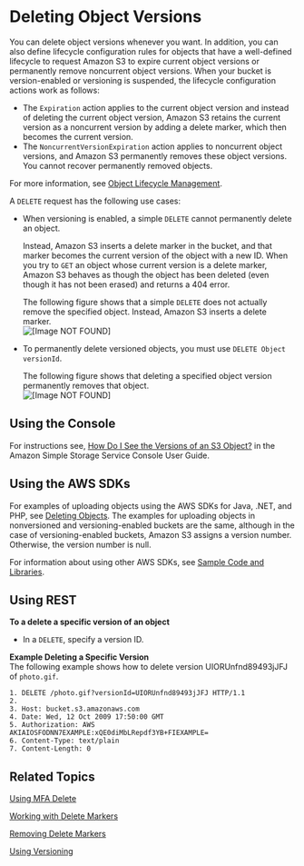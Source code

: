 # Deleting Object Versions<a name="DeletingObjectVersions"></a>

You can delete object versions whenever you want\. In addition, you can also define lifecycle configuration rules for objects that have a well\-defined lifecycle to request Amazon S3 to expire current object versions or permanently remove noncurrent object versions\. When your bucket is version\-enabled or versioning is suspended, the lifecycle configuration actions work as follows:
+ The `Expiration` action applies to the current object version and instead of deleting the current object version, Amazon S3 retains the current version as a noncurrent version by adding a delete marker, which then becomes the current version\.
+ The `NoncurrentVersionExpiration` action applies to noncurrent object versions, and Amazon S3 permanently removes these object versions\. You cannot recover permanently removed objects\.

For more information, see [Object Lifecycle Management](object-lifecycle-mgmt.md)\.

A `DELETE` request has the following use cases:
+ When versioning is enabled, a simple `DELETE` cannot permanently delete an object\. 

  Instead, Amazon S3 inserts a delete marker in the bucket, and that marker becomes the current version of the object with a new ID\. When you try to `GET` an object whose current version is a delete marker, Amazon S3 behaves as though the object has been deleted \(even though it has not been erased\) and returns a 404 error\. 

  The following figure shows that a simple `DELETE` does not actually remove the specified object\. Instead, Amazon S3 inserts a delete marker\.  
![\[Image NOT FOUND\]](http://docs.aws.amazon.com/AmazonS3/latest/dev/images/versioning_DELETE_versioningEnabled.png)
+ To permanently delete versioned objects, you must use `DELETE Object versionId`\.

  The following figure shows that deleting a specified object version permanently removes that object\.  
![\[Image NOT FOUND\]](http://docs.aws.amazon.com/AmazonS3/latest/dev/images/versioning_DELETE_versioningEnabled2.png)

## Using the Console<a name="delete-obj-version-version-enabled-console"></a>

For instructions see, [How Do I See the Versions of an S3 Object?](http://docs.aws.amazon.com/AmazonS3/latest/user-guide/view-object-versions.html) in the Amazon Simple Storage Service Console User Guide\. 

## Using the AWS SDKs<a name="delete-obj-version-version-enabled-bucket-sdks"></a>

For examples of uploading objects using the AWS SDKs for Java, \.NET, and PHP, see [Deleting Objects](DeletingObjects.md)\. The examples for uploading objects in nonversioned and versioning\-enabled buckets are the same, although in the case of versioning\-enabled buckets, Amazon S3 assigns a version number\. Otherwise, the version number is null\. 

For information about using other AWS SDKs, see [Sample Code and Libraries](https://aws.amazon.com/code/)\. 

## Using REST<a name="delete-obj-version-enabled-bucket-rest"></a>

**To a delete a specific version of an object**
+ In a `DELETE`, specify a version ID\.

**Example Deleting a Specific Version**  
The following example shows how to delete version UIORUnfnd89493jJFJ of `photo.gif`\.  

```
1. DELETE /photo.gif?versionId=UIORUnfnd89493jJFJ HTTP/1.1 
2. 
3. Host: bucket.s3.amazonaws.com
4. Date: Wed, 12 Oct 2009 17:50:00 GMT
5. Authorization: AWS AKIAIOSFODNN7EXAMPLE:xQE0diMbLRepdf3YB+FIEXAMPLE=
6. Content-Type: text/plain
7. Content-Length: 0
```

## Related Topics<a name="delete-obj-version-enabled-related-topics"></a>

 [Using MFA Delete](UsingMFADelete.md) 

 [Working with Delete Markers](DeleteMarker.md) 

 [Removing Delete Markers](RemDelMarker.md) 

 [Using Versioning](Versioning.md) 